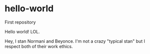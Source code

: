 # hello-world
First repository

Hello world! LOL.

Hey, I stan Normani and Beyonce.
I'm not a crazy "typical stan" but I respect both of their work ethics.
